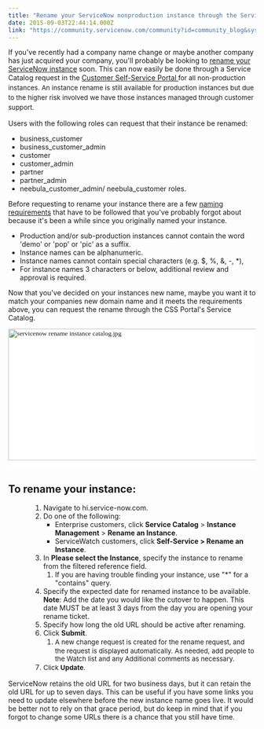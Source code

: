 ```yaml
---
title: "Rename your ServiceNow nonproduction instance through the Service Catalog"
date: 2015-09-03T22:44:14.000Z
link: "https://community.servicenow.com/community?id=community_blog&sys_id=707dae29dbd0dbc01dcaf3231f9619ab"
---
```

<p>If you've recently had a company name change or maybe another company has just acquired your company, you'll probably be looking to <a title="i.service-now.com/kb_view.do?sysparm_article=KB0550695" href="https://hi.service-now.com/kb_view.do?sysparm_article=KB0550695">rename your ServiceNow instance</a> soon. This can now easily be done through a Service Catalog request in the <a title="i.service-now.com/kb_view.do?sysparm_article=KB0547203" href="https://hi.service-now.com/kb_view.do?sysparm_article=KB0547203">Customer Self-Service Portal </a><span style="font-size: 10pt; line-height: 1.5em;">for all non-production instances. An instance rename is still available for production instances but due to the higher risk involved we have those instances managed through customer support.</span></p><p></p><p>Users with the following roles can request that their instance be renamed:</p><ul><li>business_customer</li><li>business_customer_admin</li><li>customer</li><li>customer_admin</li><li>partner</li><li>partner_admin</li><li>neebula_customer_admin/ neebula_customer roles.</li></ul><p></p><p>Before requesting to rename your instance there are a few <a title="i.service-now.com/kb_view.do?sysparm_article=KB0550841" href="https://hi.service-now.com/kb_view.do?sysparm_article=KB0550841">naming requirements</a> that have to be followed that you've probably forgot about because it's been a while since you originally named your instance.</p><ul><li>Production and/or sub-production instances cannot contain the word 'demo' or 'pop' or 'pic' as a suffix.</li><li>Instance names can be alphanumeric.</li><li>Instance names cannot contain special characters (e.g. $, %, &amp;, -, *),</li><li>For instance names 3 characters or below, additional review and approval is required.</li></ul><p></p><p>Now that you've decided on your instances new name, maybe you want it to match your companies new domain name and it meets the requirements above, you can request the rename through the CSS Portal's Service Catalog.</p><p style="margin-top: auto; margin-bottom: auto; background: white;"><span style="font-size: 10.0pt; font-family: Times;"><img   alt="servicenow rename instance catalog.jpg" class="image-0 jive-image" src="4819948edbd89704ed6af3231f9619d0.iix" style="height: 268px; width: 620px; display: block; margin-left: auto; margin-right: auto;"/><br/></span></p><h2>To rename your instance:</h2><ol><ol><ol><li>Navigate to hi.service-now.com.</li><li>Do one of the following:<ul><li>Enterprise customers, click <strong>Service Catalog</strong> &gt; <strong>Instance Management</strong> &gt; <strong>Rename an Instance</strong>.</li><li>ServiceWatch customers, click <strong>Self-Service &gt; Rename an Instance</strong>.</li></ul></li><li>In <strong>Please select the Instance</strong>, specify the instance to rename from the filtered reference field.<ol><li>If you are having trouble finding your instance, use "*" for a "contains" query.</li></ol></li><li>Specify the expected date for renamed instance to be available.<br/><strong>Note</strong>: Add the date you would like the cutover to happen. This date MUST be at least 3 days from the day you are opening your rename ticket.</li><li>Specify how long the old URL should be active after renaming.</li><li>Click <strong>Submit</strong>.<ol><li><span style="font-size: 10pt; line-height: 1.5em;">A new change request is created for the rename request, and the request is displayed automatically. As needed, add people to the Watch list and any Additional comments as necessary.</span></li></ol></li><li><span style="font-size: 13.3333330154419px; line-height: 1.5em;">Click <strong>Update</strong>.</span></li></ol></ol></ol><p></p><p>ServiceNow retains the old URL for two business days, but it can retain the old URL for up to seven days. This can be useful if you have some links you need to update elsewhere before the new instance name goes live. It would be better not to rely on that grace period, but do keep in mind that if you forgot to change some URLs there is a chance that you still have time.</p>